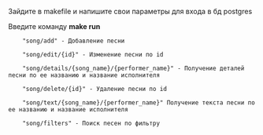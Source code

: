 Зайдите в makefile и напишите свои параметры для входа в бд postgres 

Введите команду **make run**

    	"song/add" - Добавление песни
     
		"song/edit/{id}" - Изменение песни по id 
  
		"song/details/{song_name}/{performer_name}" - Получение деталей песни по ее названию и название исполнителя
  
		"song/delete/{id}" - Удаление песни по id 
  
		"song/text/{song_name}/{performer_name}" Получение текста песни по ее названию и название исполнителя
  
		"song/filters" - Поиск песен по фильтру 
